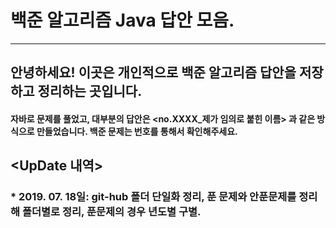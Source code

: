 백준 알고리즘 Java 답안 모음. 
========================
- - -

 ## 안녕하세요! 이곳은 개인적으로 백준 알고리즘 답안을 저장하고 정리하는 곳입니다.

 #### 자바로 문제를 풀었고, 대부분의 답안은 **<no.XXXX_제가 임의로 붙힌 이름>** 과 같은 방식으로 만들었습니다. 백준 문제는 번호를 통해서 확인해주세요.
 
 
 <UpDate 내역>
 -----------------
 
 ### * 2019. 07. 18일: git-hub 폴더 단일화 정리, 푼 문제와 안푼문제를 정리해 폴더별로 정리, 푼문제의 경우 년도별 구별.
 
 
